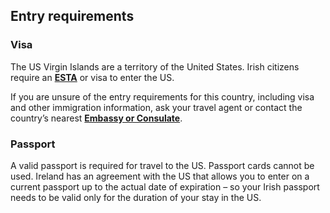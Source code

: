 ## Entry requirements

### **Visa**

The US Virgin Islands are a territory of the United States. Irish citizens require an [**ESTA**](https://www.cbp.gov/travel/international-visitors/esta) or visa to enter the US.

If you are unsure of the entry requirements for this country, including visa and other immigration information, ask your travel agent or contact the country’s nearest [**Embassy or Consulate**](/en/dfa/embassies-in-ireland/).

### **Passport**

A valid passport is required for travel to the US. Passport cards cannot be used. Ireland has an agreement with the US that allows you to enter on a current passport up to the actual date of expiration – so your Irish passport needs to be valid only for the duration of your stay in the US.
